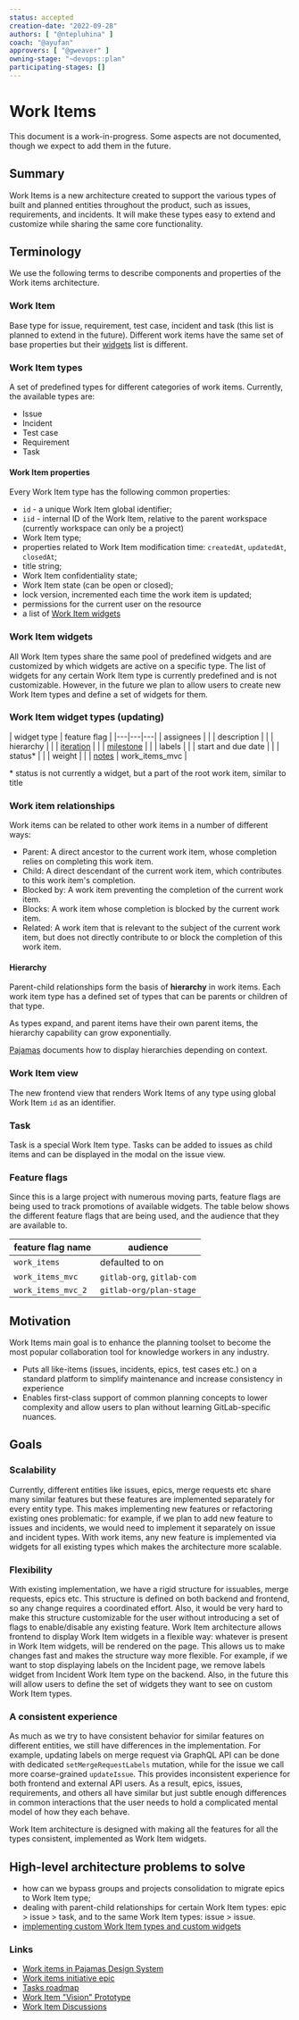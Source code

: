 ```yaml
---
status: accepted
creation-date: "2022-09-28"
authors: [ "@ntepluhina" ]
coach: "@ayufan"
approvers: [ "@gweaver" ]
owning-stage: "~devops::plan"
participating-stages: []
---
```


<!-- vale gitlab.FutureTense = NO -->

# Work Items

This document is a work-in-progress. Some aspects are not documented, though we expect to add them in the future.

## Summary

Work Items is a new architecture created to support the various types of built and planned entities throughout the product, such as issues, requirements, and incidents. It will make these types easy to extend and customize while sharing the same core functionality.

## Terminology

We use the following terms to describe components and properties of the Work items architecture.

### Work Item

Base type for issue, requirement, test case, incident and task (this list is planned to extend in the future). Different work items have the same set of base properties but their [widgets](#work-item-widgets) list is different.

### Work Item types

A set of predefined types for different categories of work items. Currently, the available types are:

- Issue
- Incident
- Test case
- Requirement
- Task

#### Work Item properties

Every Work Item type has the following common properties:

- `id` - a unique Work Item global identifier;
- `iid` - internal ID of the Work Item, relative to the parent workspace (currently workspace can only be a project)
- Work Item type;
- properties related to Work Item modification time: `createdAt`, `updatedAt`, `closedAt`;
- title string;
- Work Item confidentiality state;
- Work Item state (can be open or closed);
- lock version, incremented each time the work item is updated;
- permissions for the current user on the resource
- a list of [Work Item widgets](#work-item-widgets)

### Work Item widgets

All Work Item types share the same pool of predefined widgets and are customized by which widgets are active on a specific type. The list of widgets for any certain Work Item type is currently predefined and is not customizable. However, in the future we plan to allow users to create new Work Item types and define a set of widgets for them.

### Work Item widget types (updating)

| widget type  | feature flag  |
|---|---|---|
| assignees  | |
| description | |
| hierarchy | |
| [iteration](https://gitlab.com/gitlab-org/gitlab/-/issues/367456) | |
| [milestone](https://gitlab.com/gitlab-org/gitlab/-/issues/367463) | |
| labels | |
| start and due date | |
| status\* | |
| weight | |
| [notes](https://gitlab.com/gitlab-org/gitlab/-/issues/378949) | work_items_mvc |

\* status is not currently a widget, but a part of the root work item, similar to title

### Work item relationships

Work items can be related to other work items in a number of different ways:

- Parent: A direct ancestor to the current work item, whose completion relies on completing this work item.
- Child: A direct descendant of the current work item, which contributes to this work item's completion.
- Blocked by: A work item preventing the completion of the current work item.
- Blocks: A work item whose completion is blocked by the current work item.
- Related: A work item that is relevant to the subject of the current work item, but does not directly contribute to or block the completion of this work item.

#### Hierarchy

Parent-child relationships form the basis of **hierarchy** in work items. Each work item type has a defined set of types that can be parents or children of that type.

As types expand, and parent items have their own parent items, the hierarchy capability can grow exponentially.

[Pajamas](https://design.gitlab.com/objects/work-item#hierarchy) documents how to display hierarchies depending on context.

### Work Item view

The new frontend view that renders Work Items of any type using global Work Item `id` as an identifier.

### Task

Task is a special Work Item type. Tasks can be added to issues as child items and can be displayed in the modal on the issue view.

### Feature flags

Since this is a large project with numerous moving parts, feature flags are being used to track promotions of available widgets. The table below shows the different feature flags that are being used, and the audience that they are available to.  

| feature flag name | audience |
|---|---|
| `work_items` | defaulted to on |
| `work_items_mvc` | `gitlab-org`, `gitlab-com` |
| `work_items_mvc_2` | `gitlab-org/plan-stage` |

## Motivation

Work Items main goal is to enhance the planning toolset to become the most popular collaboration tool for knowledge workers in any industry.

- Puts all like-items (issues, incidents, epics, test cases etc.) on a standard platform to simplify maintenance and increase consistency in experience
- Enables first-class support of common planning concepts to lower complexity and allow users to plan without learning GitLab-specific nuances.

## Goals

### Scalability

Currently, different entities like issues, epics, merge requests etc share many similar features but these features are implemented separately for every entity type. This makes implementing new features or refactoring existing ones problematic: for example, if we plan to add new feature to issues and incidents, we would need to implement it separately on issue and incident types. With work items, any new feature is implemented via widgets for all existing types which makes the architecture more scalable.

### Flexibility

With existing implementation, we have a rigid structure for issuables, merge requests, epics etc. This structure is defined on both backend and frontend, so any change requires a coordinated effort. Also, it would be very hard to make this structure customizable for the user without introducing a set of flags to enable/disable any existing feature. Work Item architecture allows frontend to display Work Item widgets in a flexible way: whatever is present in Work Item widgets, will be rendered on the page. This allows us to make changes fast and makes the structure way more flexible. For example, if we want to stop displaying labels on the Incident page, we remove labels widget from Incident Work Item type on the backend. Also, in the future this will allow users to define the set of widgets they want to see on custom Work Item types.

### A consistent experience

As much as we try to have consistent behavior for similar features on different entities, we still have differences in the implementation. For example, updating labels on merge request via GraphQL API can be done with dedicated `setMergeRequestLabels` mutation, while for the issue we call more coarse-grained `updateIssue`. This provides inconsistent experience for both frontend and external API users. As a result, epics, issues, requirements, and others all have similar but just subtle enough differences in common interactions that the user needs to hold a complicated mental model of how they each behave.

Work Item architecture is designed with making all the features for all the types consistent, implemented as Work Item widgets.

## High-level architecture problems to solve

- how can we bypass groups and projects consolidation to migrate epics to Work Item type;
- dealing with parent-child relationships for certain Work Item types: epic > issue > task, and to the same Work Item types: issue > issue.
- [implementing custom Work Item types and custom widgets](https://gitlab.com/gitlab-org/gitlab/-/issues/335110)

### Links

- [Work items in Pajamas Design System](https://design.gitlab.com/objects/work-item)
- [Work items initiative epic](https://gitlab.com/groups/gitlab-org/-/epics/6033)
- [Tasks roadmap](https://gitlab.com/groups/gitlab-org/-/epics/7103?_gl=1*zqatx*_ga*NzUyOTc3NTc1LjE2NjEzNDcwMDQ.*_ga_ENFH3X7M5Y*MTY2MjU0MDQ0MC43LjEuMTY2MjU0MDc2MC4wLjAuMA..)
- [Work Item "Vision" Prototype](https://gitlab.com/gitlab-org/gitlab/-/issues/368607)
- [Work Item Discussions](https://gitlab.com/groups/gitlab-org/-/epics/7060)
